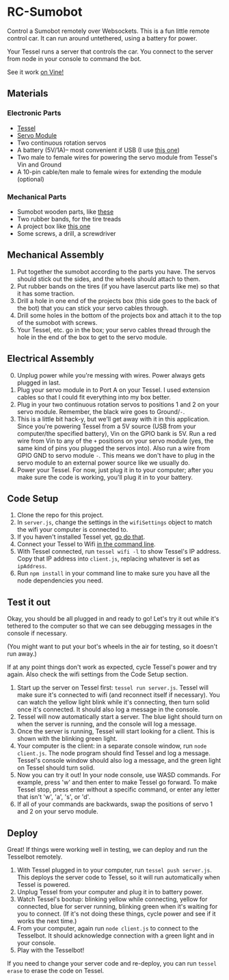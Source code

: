 RC-Sumobot
==========

Control a Sumobot remotely over Websockets.
This is a fun little remote control car. It can run around untethered, using a battery for power.

Your Tessel runs a server that controls the car. You connect to the server from node in your console to command the bot.

See it work [on Vine!](https://vine.co/v/ObTV02AZYh5)

## Materials
### Electronic Parts
* [Tessel](//tessel.io)
* [Servo Module](tessel.io/modules#module-servo)
* Two continuous rotation servos
* A battery (5V/1A)– most convenient if USB (I use [this one](http://www.amazon.com/Ultra-Compact-Portable-Lipstick-Sized-Technology-Smartphones/dp/B00M0OTTG0/ref=sr_1_4?ie=UTF8&qid=1413851941&sr=8-4&keywords=battery+anker))
* Two male to female wires for powering the servo module from Tessel's Vin and Ground
* A 10-pin cable/ten male to female wires for extending the module (optional)

### Mechanical Parts
* Sumobot wooden parts, like [these](http://sumobotkit.com/)
* Two rubber bands, for the tire treads
* A project box like [this one](http://www.radioshack.com/product/index.jsp?productId=2062282)
* Some screws, a drill, a screwdriver

## Mechanical Assembly
1. Put together the sumobot according to the parts you have. The servos should stick out the sides, and the wheels should attach to them.
2. Put rubber bands on the tires (if you have lasercut parts like me) so that it has some traction.
2. Drill a hole in one end of the projects box (this side goes to the back of the bot) that you can stick your servo cables through.
3. Drill some holes in the bottom of the projects box and attach it to the top of the sumobot with screws.
4. Your Tessel, etc. go in the box; your servo cables thread through the hole in the end of the box to get to the servo module.

## Electrical Assembly
0. Unplug power while you're messing with wires. Power always gets plugged in last.
1. Plug your servo module in to Port A on your Tessel. I used extension cables so that I could fit everything into my box better.
2. Plug in your two continuous rotation servos to positions 1 and 2 on your servo module. Remember, the black wire goes to Ground/`-`.
3. This is a little bit hack-y, but we'll get away with it in this application. Since you're powering Tessel from a 5V source (USB from your computer/the specified battery), Vin on the GPIO bank is 5V. Run a red wire from Vin to any of the `+` positions on your servo module (yes, the same kind of pins you plugged the servos into). Also run a wire from GPIO GND to servo module `-`. This means we don't have to plug in the servo module to an external power source like we usually do.
4. Power your Tessel. For now, just plug it in to your computer; after you make sure the code is working, you'll plug it in to your battery.

## Code Setup
1. Clone the repo for this project.
2. In `server.js`, change the settings in the `wifiSettings` object to match the wifi your computer is connected to.
3. If you haven't installed Tessel yet, [go do that](//start.tessel.io).
4. Connect your Tessel to Wifi [in the command line](//start.tessel.io).
5. With Tessel connected, run `tessel wifi -l` to show Tessel's IP address. Copy that IP address into `client.js`, replacing whatever is set as `ipAddress`.
6. Run `npm install` in your command line to make sure you have all the node dependencies you need.

## Test it out
Okay, you should be all plugged in and ready to go! Let's try it out while it's tethered to the computer so that we can see debugging messages in the console if necessary.

(You might want to put your bot's wheels in the air for testing, so it doesn't run away.)

If at any point things don't work as expected, cycle Tessel's power and try again. Also check the wifi settings from the Code Setup section.

1. Start up the server on Tessel first: `tessel run server.js`. Tessel will make sure it's connected to wifi (and reconnect itself if necessary). You can watch the yellow light blink while it's connecting, then turn solid once it's connected. It should also log a message in the console.
1. Tessel will now automatically start a server. The blue light should turn on when the server is running, and the console will log a message.
1. Once the server is running, Tessel will start looking for a client. This is shown with the blinking green light.
1. Your computer is the client: in a separate console window, run `node client.js`. The node program should find Tessel and log a message. Tessel's console window should also log a message, and the green light on Tessel should turn solid.
1. Now you can try it out! In your node console, use WASD commands. For example, press 'w' and then enter to make Tessel go forward. To make Tessel stop, press enter without a specific command, or enter any letter that isn't 'w', 'a', 's', or 'd'.
2. If all of your commands are backwards, swap the positions of servo 1 and 2 on your servo module.

## Deploy
Great! If things were working well in testing, we can deploy and run the Tesselbot remotely.

1. With Tessel plugged in to your computer, run `tessel push server.js`. This deploys the server code to Tessel, so it will run automatically when Tessel is powered.
2. Unplug Tessel from your computer and plug it in to battery power.
3. Watch Tessel's bootup: blinking yellow while connecting, yellow for connected, blue for server running, blinking green when it's waiting for you to connect. (If it's not doing these things, cycle power and see if it works the next time.)
4. From your computer, again run `node client.js` to connect to the Tesselbot. It should acknowledge connection with a green light and in your console.
5. Play with the Tesselbot!

If you need to change your server code and re-deploy, you can run `tessel erase` to erase the code on Tessel.
